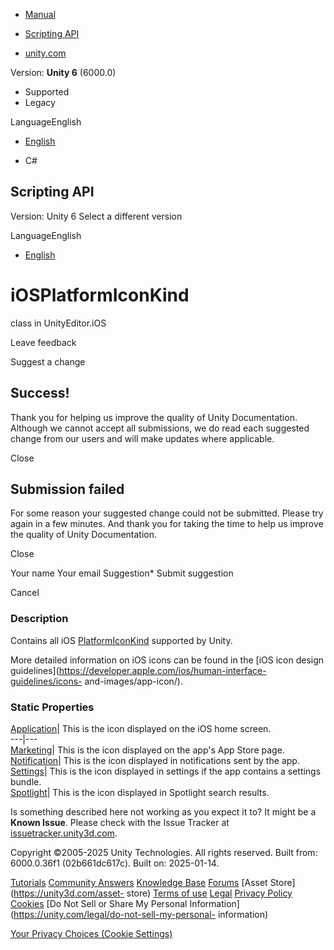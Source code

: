 [ ]()

  * [Manual](../Manual/index.html)
  * [Scripting API](../ScriptReference/index.html)

  * [unity.com](https://unity.com/)

Version: **Unity 6** (6000.0)

  * Supported
  * Legacy

LanguageEnglish

  * [English]()

  * C#

[ ](https://docs.unity3d.com)

## Scripting API

Version: Unity 6 Select a different version

LanguageEnglish

  * [English]()

# iOSPlatformIconKind

class in UnityEditor.iOS

Leave feedback

Suggest a change

## Success!

Thank you for helping us improve the quality of Unity Documentation. Although
we cannot accept all submissions, we do read each suggested change from our
users and will make updates where applicable.

Close

## Submission failed

For some reason your suggested change could not be submitted. Please <a>try
again</a> in a few minutes. And thank you for taking the time to help us
improve the quality of Unity Documentation.

Close

Your name Your email Suggestion* Submit suggestion

Cancel

[ ]()

### Description

Contains all iOS [PlatformIconKind](PlatformIconKind.html) supported by Unity.

More detailed information on iOS icons can be found in the [iOS icon design
guidelines](https://developer.apple.com/ios/human-interface-guidelines/icons-
and-images/app-icon/).

### Static Properties

[Application](iOS.iOSPlatformIconKind.Application.html)| This is the icon
displayed on the iOS home screen.  
---|---  
[Marketing](iOS.iOSPlatformIconKind.Marketing.html)| This is the icon
displayed on the app's App Store page.  
[Notification](iOS.iOSPlatformIconKind.Notification.html)| This is the icon
displayed in notifications sent by the app.  
[Settings](iOS.iOSPlatformIconKind.Settings.html)| This is the icon displayed
in settings if the app contains a settings bundle.  
[Spotlight](iOS.iOSPlatformIconKind.Spotlight.html)| This is the icon
displayed in Spotlight search results.  
  
Is something described here not working as you expect it to? It might be a
**Known Issue**. Please check with the Issue Tracker at
[issuetracker.unity3d.com](https://issuetracker.unity3d.com).

Copyright ©2005-2025 Unity Technologies. All rights reserved. Built from:
6000.0.36f1 (02b661dc617c). Built on: 2025-01-14.

[Tutorials](https://unity3d.com/learn) [Community
Answers](https://answers.unity3d.com) [Knowledge
Base](https://support.unity3d.com/hc/en-us)
[Forums](https://forum.unity3d.com) [Asset Store](https://unity3d.com/asset-
store) [Terms of use](https://docs.unity3d.com/Manual/TermsOfUse.html)
[Legal](https://unity.com/legal) [Privacy
Policy](https://unity.com/legal/privacy-policy)
[Cookies](https://unity.com/legal/cookie-policy) [Do Not Sell or Share My
Personal Information](https://unity.com/legal/do-not-sell-my-personal-
information)

[Your Privacy Choices (Cookie Settings)](javascript:void\(0\);)

